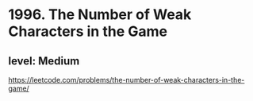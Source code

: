 # 1996. The Number of Weak Characters in the Game
## level: Medium

https://leetcode.com/problems/the-number-of-weak-characters-in-the-game/
